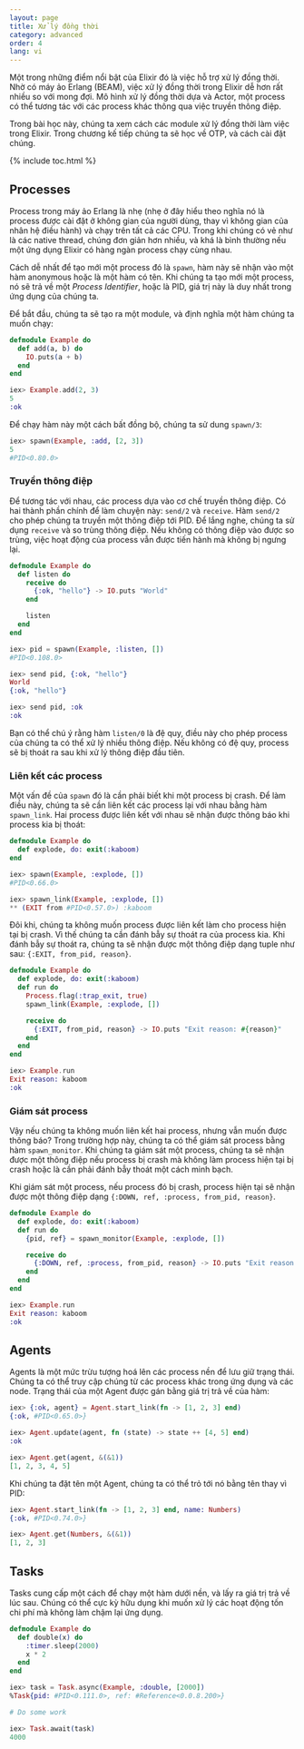 ```yaml
---
layout: page
title: Xử lý đồng thời
category: advanced
order: 4
lang: vi
---
```


Một trong những điểm nổi bật của Elixir đó là việc hỗ trợ xử lý đồng thời. Nhờ có máy ảo Erlang (BEAM), việc xử lý đồng thời trong Elixir dễ hơn rất nhiều so với mong đợi. Mô hình xử lý đồng thời dựa và Actor, một process có thể tương tác với các process khác thông qua việc truyền thông điệp.

Trong bài học này, chúng ta xem cách các module xử lý đồng thời làm việc trong Elixir. Trong chương kế tiếp chúng ta sẽ học về OTP, và cách cài đặt chúng.


{% include toc.html %}

## Processes

Process trong máy ảo Erlang là nhẹ (nhẹ ở đây hiểu theo nghĩa nó là process được cài đặt ở không gian của người dùng, thay vì không gian của nhân hệ điều hành) và chạy trên tất cả các CPU. Trong khi chúng có vẻ như là các native thread, chúng đơn giản hơn nhiều, và khá là bình thường nếu một ứng dụng Elixir có hàng ngàn process chạy cùng nhau.

Cách dễ nhất để tạo mới một process đó là `spawn`, hàm này sẽ nhận vào một hàm anonymous hoặc là một hàm có tên. Khi chúng ta tạo mới một process, nó sẽ trả về một _Process Identifier_, hoặc là PID, giá trị này là duy nhất trong ứng dụng của chúng ta.

Để bắt đầu, chúng ta sẽ tạo ra một module, và định nghĩa một hàm chúng ta muốn chạy:

```elixir
defmodule Example do
  def add(a, b) do
    IO.puts(a + b)
  end
end

iex> Example.add(2, 3)
5
:ok
```

Để chạy hàm này một cách bất đồng bộ, chúng ta sử dung `spawn/3`:

```elixir
iex> spawn(Example, :add, [2, 3])
5
#PID<0.80.0>
```

### Truyền thông điệp

Để tương tác với nhau, các process dựa vào cơ chế truyền thông điệp. Có hai thành phần chính để làm chuyện này: `send/2` và `receive`. Hàm `send/2` cho phép chúng ta truyền một thông điệp tới PID. Để lắng nghe, chúng ta sử dụng `receive` và so trùng thông điệp. Nếu không có thông điệp vào được so trùng, việc hoạt động của process vẫn được tiến hành mà không bị ngưng lại.

```elixir
defmodule Example do
  def listen do
    receive do
      {:ok, "hello"} -> IO.puts "World"
    end

    listen
  end
end

iex> pid = spawn(Example, :listen, [])
#PID<0.108.0>

iex> send pid, {:ok, "hello"}
World
{:ok, "hello"}

iex> send pid, :ok
:ok
```

Bạn có thể chú ý rằng hàm `listen/0` là đệ quy, điều này cho phép process của chúng ta có thể xử lý nhiều thông điệp. Nếu không có đệ quy, process sẽ bị thoát ra sau khi xử lý thông điệp đầu tiên.

### Liên kết các process

Một vấn đề của `spawn` đó là cần phải biết khi một process bị crash. Để làm điều này, chúng ta sẽ cần liên kết các process lại với nhau bằng hàm `spawn_link`. Hai process được liên kết với nhau sẽ nhận được thông báo khi process kia bị thoát:

```elixir
defmodule Example do
  def explode, do: exit(:kaboom)
end

iex> spawn(Example, :explode, [])
#PID<0.66.0>

iex> spawn_link(Example, :explode, [])
** (EXIT from #PID<0.57.0>) :kaboom
```

Đôi khi, chúng ta không muốn process được liên kết làm cho process hiện tại bị crash. Vì thế chúng ta cần đánh bẫy sự thoát ra của process kia. Khi đánh bẫy sự thoát ra, chúng ta sẽ nhận được một thông điệp dạng tuple như sau: `{:EXIT, from_pid, reason}`.

```elixir
defmodule Example do
  def explode, do: exit(:kaboom)
  def run do
    Process.flag(:trap_exit, true)
    spawn_link(Example, :explode, [])

    receive do
      {:EXIT, from_pid, reason} -> IO.puts "Exit reason: #{reason}"
    end
  end
end

iex> Example.run
Exit reason: kaboom
:ok
```

### Giám sát process

Vậy nếu chúng ta không muốn liên kết hai process, nhưng vẫn muốn được thông báo? Trong trường hợp này, chúng ta có thể giám sát process bằng hàm `spawn_monitor`. Khi chúng ta giám sát một process, chúng ta sẽ nhận được một thông điệp nếu process bị crash mà không làm process hiện tại bị crash hoặc là cần phải đánh bẫy thoát một cách minh bạch.

Khi giám sát một process, nếu process đó bị crash, process hiện tại sẽ nhận được một thông điệp dạng `{:DOWN, ref, :process, from_pid, reason}`.

```elixir
defmodule Example do
  def explode, do: exit(:kaboom)
  def run do
    {pid, ref} = spawn_monitor(Example, :explode, [])

    receive do
      {:DOWN, ref, :process, from_pid, reason} -> IO.puts "Exit reason: #{reason}"
    end
  end
end

iex> Example.run
Exit reason: kaboom
:ok
```

## Agents

Agents là một mức trừu tượng hoá lên các process nền để lưu giữ trạng thái. Chúng ta có thể truy cập chúng từ các process khác trong ứng dụng và các node. Trạng thái của một Agent được gán bằng giá trị trả về của hàm:

```elixir
iex> {:ok, agent} = Agent.start_link(fn -> [1, 2, 3] end)
{:ok, #PID<0.65.0>}

iex> Agent.update(agent, fn (state) -> state ++ [4, 5] end)
:ok

iex> Agent.get(agent, &(&1))
[1, 2, 3, 4, 5]
```

Khi chúng ta đặt tên một Agent, chúng ta có thể trỏ tới nó bằng tên thay vì PID:

```elixir
iex> Agent.start_link(fn -> [1, 2, 3] end, name: Numbers)
{:ok, #PID<0.74.0>}

iex> Agent.get(Numbers, &(&1))
[1, 2, 3]
```

## Tasks

Tasks cung cấp một cách để chạy một hàm dưới nền, và lấy ra giá trị trả về lúc sau. Chúng có thể cực kỳ hữu dụng khi muốn xử lý các hoạt động tốn chi phí mà không làm chậm lại ứng dụng.


```elixir
defmodule Example do
  def double(x) do
    :timer.sleep(2000)
    x * 2
  end
end

iex> task = Task.async(Example, :double, [2000])
%Task{pid: #PID<0.111.0>, ref: #Reference<0.0.8.200>}

# Do some work

iex> Task.await(task)
4000
```
